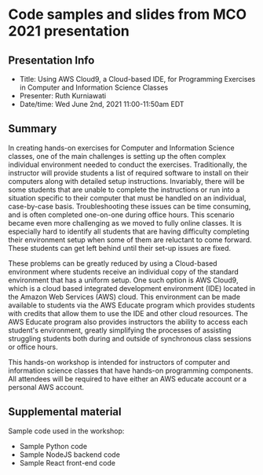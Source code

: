 # Code samples and slides from MCO 2021 presentation

## Presentation Info

- Title: Using AWS Cloud9, a Cloud-based IDE, for Programming Exercises in Computer and Information
Science Classes
- Presenter: Ruth Kurniawati
- Date/time: Wed June 2nd, 2021 11:00-11:50am EDT

## Summary

In creating hands-on exercises for Computer and Information Science classes, one of the main challenges is setting up the often complex individual environment needed to conduct the exercises. Traditionally, the instructor will provide students a list of required software to install on their computers along with detailed setup instructions. Invariably, there will be some students that are unable to complete the instructions or run into a situation specific to their computer that must be handled on an individual, case-by-case basis. Troubleshooting these issues can be time consuming, and is often completed one-on-one during office hours. This scenario became even more challenging as we moved to fully online classes. It is especially hard to identify all students that are having difficulty completing their environment setup when some of them are reluctant to come forward. These students can get left behind until their set-up issues are fixed. 

These problems can be greatly reduced by using a Cloud-based environment where students receive an individual copy of the standard environment that has a uniform setup. One such option is AWS Cloud9, which is a cloud based integrated development environment (IDE) located in the Amazon Web Services (AWS) cloud. This environment can be made available to students via the AWS Educate program which provides students with credits that allow them to use the IDE and other cloud resources. The AWS Educate program also provides instructors the ability to access each student's environment, greatly simplifying the processes of assisting struggling students both during and outside of synchronous class sessions or office hours. 

This hands-on workshop is intended for instructors of computer and information science classes that have hands-on programming components. All attendees will be required to have either an AWS educate account or a personal AWS account. 

## Supplemental material

Sample code used in the workshop:
- Sample Python code 
- Sample NodeJS backend code
- Sample React front-end code